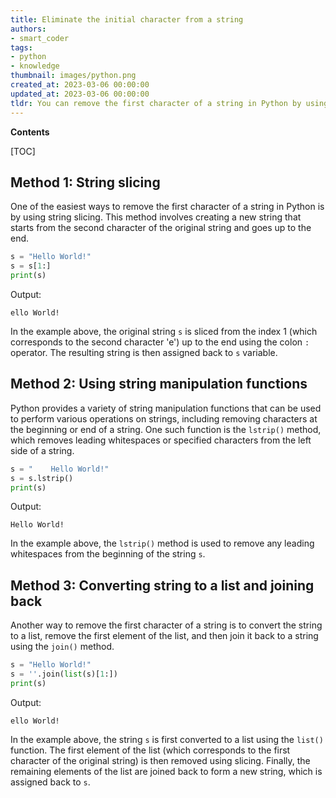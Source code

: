 ```yaml
---
title: Eliminate the initial character from a string
authors:
- smart_coder
tags:
- python
- knowledge
thumbnail: images/python.png
created_at: 2023-03-06 00:00:00
updated_at: 2023-03-06 00:00:00
tldr: You can remove the first character of a string in Python by using string slicing, like this new\_string = original\_string[1].
---
```


**Contents**

[TOC]

## Method 1: String slicing

One of the easiest ways to remove the first character of a string in Python is by using string slicing. This method involves creating a new string that starts from the second character of the original string and goes up to the end.

```python
s = "Hello World!"
s = s[1:]
print(s)
```

Output:
```
ello World!
```

In the example above, the original string `s` is sliced from the index 1 (which corresponds to the second character 'e') up to the end using the colon `:` operator. The resulting string is then assigned back to `s` variable.


## Method 2: Using string manipulation functions

Python provides a variety of string manipulation functions that can be used to perform various operations on strings, including removing characters at the beginning or end of a string. One such function is the `lstrip()` method, which removes leading whitespaces or specified characters from the left side of a string.

```python
s = "    Hello World!"
s = s.lstrip()
print(s)
```

Output:
```
Hello World!
```

In the example above, the `lstrip()` method is used to remove any leading whitespaces from the beginning of the string `s`.


## Method 3: Converting string to a list and joining back

Another way to remove the first character of a string is to convert the string to a list, remove the first element of the list, and then join it back to a string using the `join()` method.

```python
s = "Hello World!"
s = ''.join(list(s)[1:])
print(s)
```

Output:
```
ello World!
```

In the example above, the string `s` is first converted to a list using the `list()` function. The first element of the list (which corresponds to the first character of the original string) is then removed using slicing. Finally, the remaining elements of the list are joined back to form a new string, which is assigned back to `s`.

